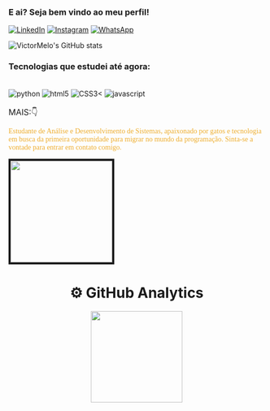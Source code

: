### E ai? Seja bem vindo ao meu  perfil!

[![LinkedIn](https://img.shields.io/badge/LinkedIn-0077B5?style=for-the-badge&logo=linkedin&logoColor=white)](https://www.linkedin.com/in/victormelodesenvolvedor/)
[![Instagram](https://img.shields.io/badge/Instagram-E4405F?style=for-the-badge&logo=instagram&logoColor=white)](https://www.instagram.com/vettormelo_/)
[![WhatsApp](https://img.shields.io/badge/WhatsApp-25D366?style=for-the-badge&logo=whatsapp&logoColor=white)](https://wa.me/5511955984209)


![VictorMelo's GitHub stats](https://github-readme-stats.vercel.app/api?username=VetorMelo&show_icons=true&theme=highcontrast)

### Tecnologias que estudei até agora:

<div style="display: inline_block"><br/>
    <img align="center" alt="python" src="https://img.shields.io/badge/Python-3776AB?style=for-the-badge&logo=python&logoColor=white"/>
    <img align="center" alt="html5" src="https://img.shields.io/badge/HTML5-E34F26?style=for-the-badge&logo=html5&logoColor=white"/>
    <img align="center" alt="CSS3" src="https://img.shields.io/badge/CSS3-1572B6?style=for-the-badge&logo=css3&logoColor=white"/><
    <img align="center" alt="javascript" src="https://img.shields.io/badge/JavaScript-F7DF1E?style=for-the-badge&logo=javascript&logoColor=black">
    
</div>

</br>
<font size=3> MAIS:👇</font>

<font face=Calibri color=#eead2d>Estudante de Análise e Desenvolvimento de Sistemas, apaixonado por gatos e tecnologia em busca da primeira oportunidade para migrar no mundo da programação. Sinta-se a vontade para entrar em contato comigo.</font> 

<img border="4px" solid="#eead2d" width="200px" src=https://acegif.com/wp-content/uploads/cat-typing-9.gif>

<div align="center">
  <h1> <b> ⚙️ GitHub Analytics </b> </h1>
  
  <img height="180em" src="https://github-readme-stats.vercel.app/api/top-langs/?username=VetorMelo&layout=compact&langs_count=7&theme=vision-moltack"/></a>
</div>
